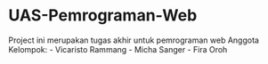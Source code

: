 # UAS-Pemrograman-Web
Project ini merupakan tugas akhir untuk pemrograman web
                      Anggota Kelompok:
                    - Vicaristo Rammang
                    - Micha Sanger
                    - Fira Oroh
